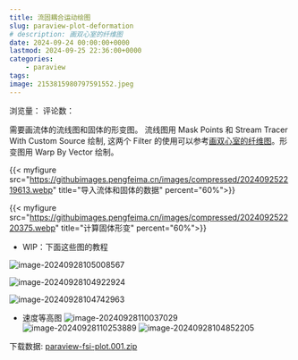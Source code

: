 ```yaml
---
title: 流固耦合运动绘图
slug: paraview-plot-deformation
# description: 画双心室的纤维图
date: 2024-09-24 00:00:00+0000
lastmod: 2024-09-25 22:36:00+0000
categories:
    - paraview
tags:
image: 2153815980797591552.jpeg
---
```

浏览量：<span id="ArtalkCount"></span>
评论数：<span id="ArtalkPV"></span>

需要画流体的流线图和固体的形变图。
流线图用 Mask Points 和 Stream Tracer With Custom Source 绘制, 这两个 Filter 的使用可以参考[画双心室的纤维图](https://hugo.pengfeima.cn/p/paraview-plot-streamline/)。形变图用 Warp By Vector 绘制。


{{< myfigure src="https://githubimages.pengfeima.cn/images/compressed/202409252219613.webp" title="导入流体和固体的数据" percent="60%">}}

{{< myfigure src="https://githubimages.pengfeima.cn/images/compressed/202409252220375.webp" title="计算固体形变" percent="60%">}}





- WIP：下面这些图的教程

![image-20240928105008567](https://githubimages.pengfeima.cn/images/202409281050653.png)



![image-20240928104922924](https://githubimages.pengfeima.cn/images/202409281049017.png)



![image-20240928104742963](https://githubimages.pengfeima.cn/images/202409281047106.png)


- 速度等高图
![image-20240928110037029](https://githubimages.pengfeima.cn/images/202409281100167.png)
![image-20240928110253889](https://githubimages.pengfeima.cn/images/202409281102000.png)
![image-20240928104852205](https://githubimages.pengfeima.cn/images/202409281048332.png)



下载数据: [paraview-fsi-plot.001.zip](https://pan.quark.cn/s/461a633eb6b4)


